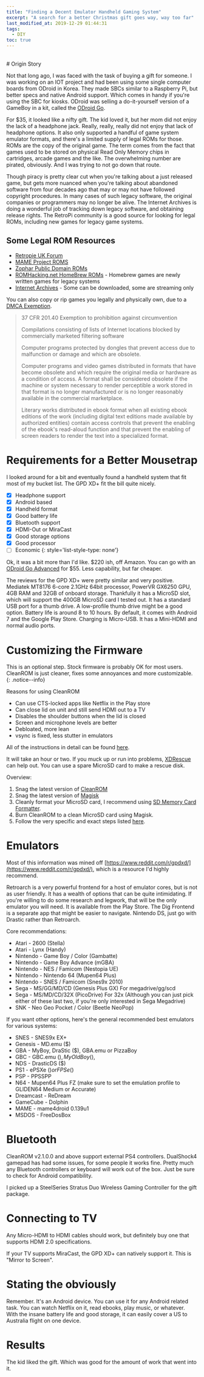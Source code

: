 ```yaml
---
title: "Finding a Decent Emulator Handheld Gaming System"
excerpt: "A search for a better Christmas gift goes way, way too far"
last_modified_at: 2019-12-29 01:44:31
tags:
  - DIY
toc: true
---
```

<br />
# Origin Story

Not that long ago, I was faced with the task of buying a gift for someone. I was working on an IOT project and had been using some single computer boards from ODroid in Korea. They made SBCs similar to a Raspberry Pi, but better specs and native Android support. Which comes in handy if you're using the SBC for kiosks. ODroid was selling a do-it-yourself version of a GameBoy in a kit, called the [ODroid Go](https://ameridroid.com/products/odroid-go-game-kit).

For $35, it looked like a nifty gift. The kid loved it, but her mom did not enjoy the lack of a headphone jack. Really, really, really did not enjoy that lack of headphone options. It also only supported a handful of game system emulator formats, and there's a limited supply of legal ROMs for those. ROMs are the copy of the original game. The term comes from the fact that games used to be stored on physical Read Only Memory chips in cartridges, arcade games and the like. The overwhelming number are pirated, obviously. And I was trying to not go down that route.

Though piracy is pretty clear cut when you're talking about a just released game, but gets more nuanced when you're talking about abandoned software from four decades ago that may or may not have followed copyright procedures. In many cases of such legacy software, the original companies or programmers may no longer be alive. The Internet Archives is doing a wonderful job of tracking down legacy software, and obtaining release rights. The RetroPi community is a good source for looking for legal ROMs, including new games for legacy game systems.

## Some Legal ROM Resources

* [Retropie UK Forum](https://retropie.org.uk/forum/topic/10918/where-to-legally-acquire-content-to-play-on-retropie)
* [MAME Project ROMS](https://www.mamedev.org/roms/)
* [Zophar Public Domain ROMs](https://www.zophar.net/pdroms.html)
* [ROMHacking.net HomeBrew ROMs](http://www.romhacking.net/homebrew/) - Homebrew games are newly written games for legacy systems
* [Internet Archives](https://archive.org/details/internetarcade) - Some can be downloaded, some are streaming only

You can also copy or rip games you legally and physically own, due to a [DMCA Exemption](https://www.copyright.gov/1201/docs/librarian_statement_01.html).

> 37 CFR 201.40 Exemption to prohibition against circumvention
>
> Compilations consisting of lists of Internet locations blocked by commercially marketed filtering software
>
> Computer programs protected by dongles that prevent access due to malfunction or damage and which are obsolete.
>
> Computer programs and video games distributed in formats that have become obsolete and which require the original media or hardware as a condition of access. A format shall be considered obsolete if the machine or system necessary to render perceptible a work stored in that format is no longer manufactured or is no longer reasonably available in the commercial marketplace.
>
> Literary works distributed in ebook format when all existing ebook editions of the work (including digital text editions made available by authorized entities) contain access controls that prevent the enabling of the ebook's read-aloud function and that prevent the enabling of screen readers to render the text into a specialized format.

# Requirements for a Better Mousetrap

I looked around for a bit and eventually found a handheld system that fit most of my bucket list. The GPD XD+ fit the bill quite nicely.

- [x] Headphone support
- [x] Android based
- [x] Handheld format
- [x] Good battery life
- [x] Bluetooth support
- [x] HDMI-Out or MiraCast
- [x] Good storage options
- [x] Good processor
- [ ] Economic
{: style='list-style-type: none'}

Ok, it was a bit more than I'd like. $220 ish, off Amazon. You can go with an [ODroid Go Advanced](https://www.hardkernel.com/shop/odroid-go-advance/) for $55. Less capability, but far cheaper.

The reviews for the GPD XD+ were pretty similar and very positive. Mediatek MT8176 6-core 2.1GHz 64bit processor, PowerVR GX6250 GPU, 4GB RAM and 32GB of onboard storage. Thankfully it has a MicroSD slot, which will support the 400GB MicroSD card I tested out. It has a standard USB port for a thumb drive. A low-profile thumb drive might be a good option. Battery life is around 8 to 10 hours. By default, it comes with Android 7 and the Google Play Store. Charging is Micro-USB. It has a Mini-HDMI and normal audio ports.

# Customizing the Firmware

This is an optional step. Stock firmware is probably OK for most users. CleanROM is just cleaner, fixes some annoyances and more customizable.
{: .notice--info}

Reasons for using CleanROM
* Can use CTS-locked apps like Netflix in the Play store
* Can close lid on unit and still send HDMI out to a TV
* Disables the shoulder buttons when the lid is closed
* Screen and microphone levels are better
* Debloated, more lean
* vsync is fixed, less stutter in emulators


All of the instructions in detail can be found [here](https://gpdcentral.com/tutorials/installing-cleanrom-v2-using-spflash).

It will take an hour or two. If you muck up or run into problems, [XDRescue](http://xdrescue.com/) can help out. You can use a spare MicroSD card to make a rescue disk.

Overview:

1. Snag the latest version of [CleanROM](https://www.gpdcentral.com/downloads/cleanrom-gpd-xd-plus-firmware-rom)
2. Snag the latest version of [Magisk](https://github.com/topjohnwu/Magisk/releases)
3. Cleanly format your MicroSD card, I recommend using [SD Memory Card Formatter](https://www.sdcard.org/downloads/formatter/index.html).
3. Burn CleanROM to a clean MicroSD card using Magisk.
4. Follow the very specific and exact steps listed [here](https://gpdcentral.com/tutorials/installing-cleanrom-v2-using-spflash#ins-rec).

# Emulators

Most of this information was mined off [https://www.reddit.com/r/gpdxd/](https://www.reddit.com/r/gpdxd/), which is a resource I'd highly recommend.

Retroarch is a very powerful frontend for a host of emulator cores, but is not as user friendly. It has a wealth of options that can be quite intimidating. If you're willing to do some research and legwork, that will be the only emulator you will need. It is available from the Play Store. The Dig Frontend is a separate app that might be easier to navigate. Nintendo DS, just go with Drastic rather than Retroarch.

Core recommendations:
- Atari - 2600 (Stella)
- Atari - Lynx (Handy)
- Nintendo - Game Boy / Color (Gambatte)
- Nintendo - Game Boy Advance (mGBA)
- Nintendo - NES / Famicom (Nestopia UE)
- Nintendo - Nintendo 64 (Mupen64 Plus)
- Nintendo - SNES / Famicom (Snes9x 2010)
- Sega - MS/GG/MD/CD (Genesis Plus GX) For megadrive/gg/scd
- Sega - MS/MD/CD/32X (PicoDrive) For 32x (Although you can just pick either of these last two, if you're only interested in Sega Megadrive)
- SNK - Neo Geo Pocket / Color (Beetle NeoPop)

If you want other options, here's the general recommended best emulators for various systems:
- SNES - SNES9x EX+
- Genesis - MD.emu ($)
- GBA - MyBoy, DraStic ($), GBA.emu or PizzaBoy
- GBC - GBC.emu ($), MyOldBoy($),
- NDS - DrasticDS ($)
- PS1 - ePSXe ($) or FPSe($)
- PSP - PPSSPP
- N64 - Mupen64 Plus FZ (make sure to set the emulation profile to GLIDEN64 Medium or Accurate)
- Dreamcast - ReDream
- GameCube - Dolphin
- MAME - mame4droid 0.139u1
- MSDOS - FreeDosBox


# Bluetooth

CleanROM v2.1.0.0 and above support external PS4 controllers. DualShock4 gamepad has had some issues, for some people it works fine. Pretty much any Bluetooth controllers or keyboard will work out of the box. Just be sure to check for Android compatibility.

I picked up a SteelSeries Stratus Duo Wireless Gaming Controller for the gift package.

# Connecting to TV

Any Micro-HDMI to HDMI cables should work, but definitely buy one that supports HDMI 2.0 specifications.

If your TV supports MiraCast, the GPD XD+ can natively support it. This is "Mirror to Screen".

# Stating the obviously

Remember. It's an Android device. You can use it for any Android related task. You can watch Netflix on it, read ebooks, play music, or whatever. With the insane battery life and good storage, it can easily cover a US to Australia flight on one device.

# Results

The kid liked the gift. Which was good for the amount of work that went into it.
